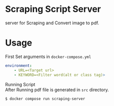 # Scraping Script Server

server for Scraping and Convert image to pdf.

# Usage

First Set arguments in `docker-compose.yml`
```yaml
environment:
    - URL=<Target url>
    - KEYWORD=<Filter word(alt or class tag)>
```

Running Script  
After Running pdf file is generated in `src` directory.

```bash
$ docker compose run scraping-server
```